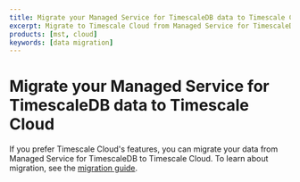 ```yaml
---
title: Migrate your Managed Service for TimescaleDB data to Timescale Cloud
excerpt: Migrate to Timescale Cloud from Managed Service for TimescaleDB
products: [mst, cloud]
keywords: [data migration]
---
```


# Migrate your Managed Service for TimescaleDB data to Timescale Cloud

If you prefer Timescale Cloud's features, you can migrate your data from Managed
Service for TimescaleDB to Timescale Cloud. To learn about migration, see the
[migration guide][migration].

[migration]: /use-timescale/:currentVersion:/migrate-db/
